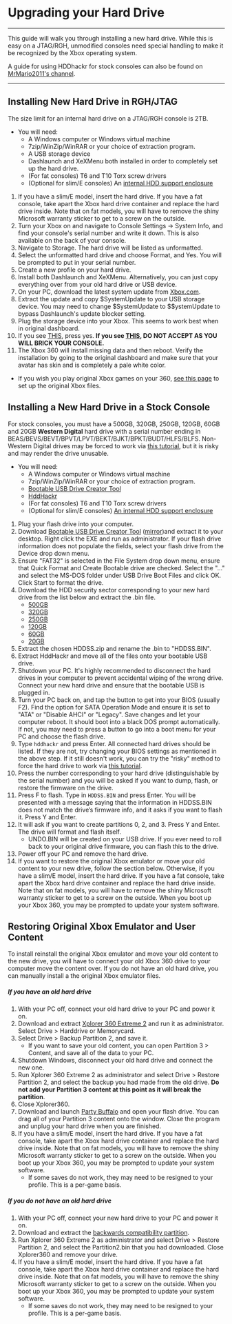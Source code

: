 # Upgrading your Hard Drive

------

This guide will walk you through installing a new hard drive. While  this is easy on a JTAG/RGH, unmodified consoles need special handling to make it be recognized by the Xbox operating system.

A guide for using HDDhackr for stock consoles can also be found on [MrMario2011's channel](https://youtu.be/XIrW4pzVNmk?list=PL1CadovfabPskGb2Ur4kBGzD5s7DzQw5I).

------

## Installing New Hard Drive in RGH/JTAG

The size limit for an internal hard drive on a JTAG/RGH console is 2TB.

- You will need:
  - A Windows computer or Windows virtual machine
  - 7zip/WinZip/WinRAR or your choice of extraction program.
  - A USB storage device
  - Dashlaunch and XeXMenu both installed in order to completely set up the hard drive.
  - (For fat consoles) T6 and T10 Torx screw drivers
  - (Optional for slim/E consoles) An [internal HDD support enclosure](https://www.ebay.com/itm/250GB-Internal-Xbox-360-Slim-Hard-Drive-Disk-Case-for-Microsoft-Xbox-360-Game-/392064624098)

1. If you have a slim/E model, insert the hard drive. If you have a fat console, take apart the Xbox hard drive container and replace the hard  drive inside. Note that on fat models, you will have to remove the shiny Microsoft warranty sticker to get to a screw on the outside.
2. Turn your Xbox on and navigate to Console Settings → System Info,  and find your console's serial number and write it down. This is also  available on the back of your console.
3. Navigate to Storage. The hard drive will be listed as unformatted. 
4. Select the unformatted hard drive and choose Format, and Yes. You will be prompted to put in your serial number.
5. Create a new profile on your hard drive.
6. Install both Dashlaunch and XeXMenu. Alternatively, you can just copy everything over from your old hard drive or USB device.
7. On your PC, download the latest system update from [Xbox.com](http://www.xbox.com/system-update-usb).
8. Extract the update and copy $SystemUpdate to your USB storage  device. You may need to change $SystemUpdate to $$ystemUpdate to bypass  Dashlaunch's update blocker setting.
9. Plug the storage device into your Xbox. This seems to work best when in original dashboard.
10. If you see [THIS](http://i.imgur.com/ukit0G6.png), press yes. **If you see [THIS](http://i.imgur.com/h1oCEDz.png), DO NOT ACCEPT AS YOU WILL BRICK YOUR CONSOLE.**
11. The Xbox 360 will install missing data and then reboot. Verify the  installation by going to the original dashboard and make sure that your  avatar has skin and is completely a pale white color.

- If you wish you play original Xbox games on your 360, [see this page](../ultimate-mod-guide/xboxemu/index.md) to set up the original Xbox files.

## Installing a New Hard Drive in a Stock Console

For stock consoles, you must have a 500GB, 320GB, 250GB, 120GB, 60GB and 20GB **Western Digital** hard drive with a serial number ending in  BEAS/BEVS/BEVT/BPVT/LPVT/BEKT/BJKT/BPKT/BUDT/HLFS/BLFS. Non-Western  Digital drives may be forced to work via [this tutorial](https://digiex.net/threads/xbox-360-how-to-flash-your-hddss-bin-in-windows.8569/), but it is risky and may render the drive unusable.

- You will need:
  - A Windows computer or Windows virtual machine
  - 7zip/WinZip/WinRAR or your choice of extraction program.
  - [Bootable USB Drive Creator Tool](https://digiex.net/attachments/bootable_usb_drive_creator_tool-rar.3435/)
  - [HddHackr](http://www.mediafire.com/file/t6l5o5duaw92qtm/HddHackr_v1.40_Build_20130303.rar/file)
  - (For fat consoles) T6 and T10 Torx screw drivers
  - (Optional for slim/E consoles) [An internal HDD support enclosure](https://www.ebay.com/itm/250GB-Internal-Xbox-360-Slim-Hard-Drive-Disk-Case-for-Microsoft-Xbox-360-Game-/392064624098)

1. Plug your flash drive into your computer.
2. Download [Bootable USB Drive Creator Tool](https://digiex.net/attachments/bootable_usb_drive_creator_tool-rar.3435/) ([mirror](http://www.mediafire.com/file/hgnnc1sctoh24dx/Bootable_USB_Drive_Creator_Tool.rar/file))and extract it to your desktop. Right click the EXE and run as  administrator. If your flash drive information does not populate the  fields, select your flash drive from the Device drop down menu. 
3. Ensure "FAT32" is selected in the File System drop down menu,  ensure that Quick Format and Create Bootable drive are checked. Select  the "..." and select the MS-DOS folder under USB Drive Boot Files and  click OK. Click Start to format the drive.
4. Download the HDD security sector corresponding to your new hard drive from the list below and extract the .bin file.
   - [500GB](http://www.mediafire.com/file/1vxrh9q8dspo7ud/500GB_HDDSS.zip/file)
   - [320GB](http://www.mediafire.com/file/f8ia89pa6ha0h39/320GB_HDDSS.zip/file)
   - [250GB](http://www.mediafire.com/file/ad6i5jou0v2ll58/250GB_HDDSS.zip/file)
   - [120GB](http://www.mediafire.com/file/9b91lcp2aheyiv2/120GB_HDDSS.rar/file)
   - [60GB](http://www.mediafire.com/file/35l5534eh8au6g2/60GB_HDDSS.rar/file)
   - [20GB](http://www.mediafire.com/file/z23p2cg7b752hrz/20GB_HDDSS.rar/file)
5. Extract the chosen HDDSS.zip and rename the .bin to "HDDSS.BIN". 
6. Extract HddHackr and move all of the files onto your bootable USB drive.
7. Shutdown your PC. It's highly recommended to disconnect the hard  drives in your computer to prevent accidental wiping of the wrong drive. Connect your new hard drive and ensure that the bootable USB is plugged in. 
8. Turn your PC back on, and tap the button to get into your BIOS  (usually F2). Find the option for SATA Operation Mode and ensure it is  set to "ATA" or "Disable AHCI" or "Legacy". Save changes and let your  computer reboot. It should boot into a black DOS prompt automatically.  If not, you may need to press a button to go into a boot menu for your  PC and choose the flash drive.
9. Type `hddhackr` and press Enter. All connected hard  drives should be listed. If they are not, try changing your BIOS  settings as mentioned in the above step. If it still doesn't work, you  can try the "risky" method to force the hard drive to work via [this tutorial](https://digiex.net/threads/xbox-360-how-to-flash-your-hddss-bin-in-windows.8569/). 
10. Press the number corresponding to your hard drive  (distinguishable by the serial number) and you will be asked if you want to dump, flash, or restore the firmware on the drive. 
11. Press F to flash. Type in `HDDSS.BIN` and press Enter. You will be presented with a message saying that the information in  HDDSS.BIN does not match the drive’s firmware info, and it asks if you  want to flash it. Press Y and Enter. 
12. It will ask if you want to create partitions 0, 2, and 3. Press Y and Enter. The drive will format and flash itself.
    - UNDO.BIN will be created on your USB drive. If you ever need to roll back to your original drive firmware, you can flash this to the drive.
13. Power off your PC and remove the hard drive. 
14. If you want to restore the original Xbox emulator or move your  old content to your new drive, follow the section below. Otherwise, if  you have a slim/E model, insert the hard drive. If you have a fat  console, take apart the Xbox hard drive container and replace the hard  drive inside. Note that on fat models, you will have to remove the shiny Microsoft warranty sticker to get to a screw on the outside. When you  boot up your Xbox 360, you may be prompted to update your system  software.

## Restoring Original Xbox Emulator and User Content

To install reinstall the original Xbox emulator and move your old  content to the new drive, you will have to connect your old Xbox 360  drive to your computer move the content over. If you do not have an old  hard drive, you can manually install a the original Xbox emulator files.

##### If you have an old hard drive

1. With your PC off, connect your old hard drive to your PC and power it on.
2. Download and extract [Xplorer 360 Extreme 2](http://www.mediafire.com/file/d6nbcpia1k718n0/Xplorer360Extreme2.7z/file) and run it as administrator. Select Drive > Harddrive or Memorycard. 
3. Select Drive > Backup Partition 2, and save it. 
   - If you want to save your old content, you can open Partition 3 > Content, and save all of the data to your PC. 
4. Shutdown Windows, disconnect your old hard drive and connect the new one.
5. Run Xplorer 360 Extreme 2 as administrator and select Drive >  Restore Partition 2, and select the backup you had made from the old  drive. **Do not add your Partition 3 content at this point as it will break the partition**.
6. Close Xplorer360.
7. Download and launch [Party Buffalo](http://www.mediafire.com/file/3o078plegbxzjvz/Party_Buffalo_Xbox_360_Drive_Explorer_2.0.1.0.zip/file) and open your flash drive. You can drag all of your Partition 3 content onto the window. Close the program and unplug your hard drive when you  are finished.
8. If you have a slim/E model, insert the hard drive. If you have a  fat console, take apart the Xbox hard drive container and replace the  hard drive inside. Note that on fat models, you will have to remove the  shiny Microsoft warranty sticker to get to a screw on the outside. When  you boot up your Xbox 360, you may be prompted to update your system  software.
   - If some saves do not work, they may need to be resigned to your profile. This is a per-game basis.

##### If you do not have an old hard drive

1. With your PC off, connect your new hard drive to your PC and power it on.
2. Download and extract the [backwards compatibility partition](http://www.mediafire.com/file/muadxynsm5fd5ol/Partition2.rar/file).
3. Run Xplorer 360 Extreme 2 as administrator and select Drive >  Restore Partition 2, and select the Partition2.bin that you had  downloaded. Close Xplorer360 and remove your drive. 
4. If you have a slim/E model, insert the hard drive. If you have a  fat console, take apart the Xbox hard drive container and replace the  hard drive inside. Note that on fat models, you will have to remove the  shiny Microsoft warranty sticker to get to a screw on the outside. When  you boot up your Xbox 360, you may be prompted to update your system  software.
   - If some saves do not work, they may need to be resigned to your profile. This is a per-game basis.